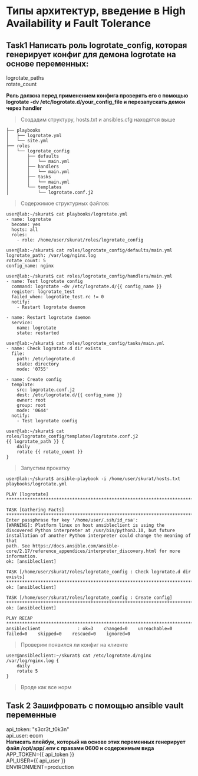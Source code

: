 # Типы архитектур, введение в High Availability и Fault Tolerance
## Task1 Написать роль logrotate_config, которая генерирует конфиг для демона logrotate на основе переменных:
logrotate_paths  
rotate_count  

**Роль должна перед применением конфига проверять его с помощью logrotate -dv /etc/logrotate.d/your_config_file и перезапускать демон через handler**
> Создадим структуру, hosts.txt и ansibles.cfg находятся выше
```
├── playbooks
│   ├── logrotate.yml
│   └── site.yml
├── roles
│   └── logrotate_config
│       ├── defaults
│       │   └── main.yml
│       ├── handlers
│       │   └── main.yml
│       ├── tasks
│       │   └── main.yml
│       └── templates
│           └── logrotate.conf.j2
```
> Содержимое структурных файлов:
```
user@lab:~/skurat$ cat playbooks/logrotate.yml
- name: logrotate
  become: yes
  hosts: all
  roles:
    - role: /home/user/skurat/roles/logrotate_config

user@lab:~/skurat$ cat roles/logrotate_config/defaults/main.yml
logrotate_path: /var/log/nginx.log
rotate_count: 5
config_name: nginx

user@lab:~/skurat$ cat roles/logrotate_config/handlers/main.yml
- name: Test logrotate config
  command: logrotate -dv /etc/logrotate.d/{{ config_name }}
  register: logrotate_test
  failed_when: logrotate_test.rc != 0
  notify:
    - Restart logrotate daemon

- name: Restart logrotate daemon
  service:
    name: logrotate
    state: restarted

user@lab:~/skurat$ cat roles/logrotate_config/tasks/main.yml
- name: Check logrotate.d dir exists
  file:
    path: /etc/logrotate.d
    state: directory
    mode: '0755'

- name: Create config
  template:
    src: logrotate.conf.j2
    dest: /etc/logrotate.d/{{ config_name }}
    owner: root
    group: root
    mode: '0644'
  notify:
    - Test logrotate config

user@lab:~/skurat$ cat roles/logrotate_config/templates/logrotate.conf.j2
{{ logrotate_path }} {
    daily
    rotate {{ rotate_count }}
}
```
> Запустим прокатку
```
user@lab:~/skurat$ ansible-playbook -i /home/user/skurat/hosts.txt playbooks/logrotate.yml

PLAY [logrotate] *****************************************************************************************************************************************************************************************

TASK [Gathering Facts] ***********************************************************************************************************************************************************************************
Enter passphrase for key '/home/user/.ssh/id_rsa':
[WARNING]: Platform linux on host ansibleclient is using the discovered Python interpreter at /usr/bin/python3.10, but future installation of another Python interpreter could change the meaning of that
path. See https://docs.ansible.com/ansible-core/2.17/reference_appendices/interpreter_discovery.html for more information.
ok: [ansibleclient]

TASK [/home/user/skurat/roles/logrotate_config : Check logrotate.d dir exists] ***************************************************************************************************************************
ok: [ansibleclient]

TASK [/home/user/skurat/roles/logrotate_config : Create config] ******************************************************************************************************************************************
ok: [ansibleclient]

PLAY RECAP ***********************************************************************************************************************************************************************************************
ansibleclient              : ok=3    changed=0    unreachable=0    failed=0    skipped=0    rescued=0    ignored=0
```

> Проверим появился ли конфиг на клиенте
```
user@ansibleclient:~/skurat$ cat /etc/logrotate.d/nginx
/var/log/nginx.log {
    daily
    rotate 5
}
```
> Вроде как все норм


## Task 2 Зашифровать с помощью ansible vault переменные
api_token: "s3cr3t_t0k3n"  
api_user: ecom  
**Написать плейбук, который на основе этих переменных генерирует файл /opt/app/.env с правами 0600 и содержимым вида**  
APP_TOKEN={{ api_token }}  
API_USER={{ api_user }}  
ENVIRONMENT=production  
